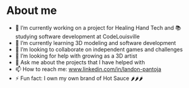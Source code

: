# About me

- 🔭 I’m currently working on a project for Healing Hand Tech and 📚 studying software development at CodeLouisville
- 🌱 I’m currently learning 3D modeling and software development
- 👯 I’m looking to collaborate on independent games and challenges
- 🤔 I’m looking for help with growing as a 3D artist
- 💬 Ask me about the projects that I have helped with
- 📫 How to reach me: www.linkedin.com/in/landon-pantoja
- ⚡ Fun fact: I own my own brand of Hot Sauce 🌶🌶🌶
